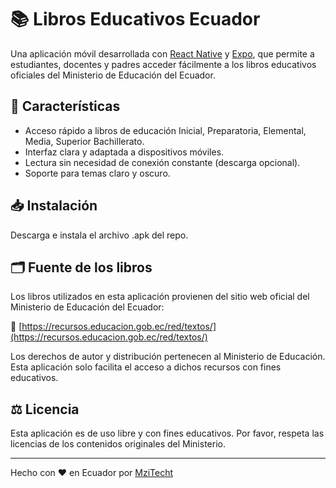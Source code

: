 # 📚 Libros Educativos Ecuador

Una aplicación móvil desarrollada con [React Native](https://reactnative.dev/) y [Expo](https://expo.dev/), que permite a estudiantes, docentes y padres acceder fácilmente a los libros educativos oficiales del Ministerio de Educación del Ecuador.

## 🚀 Características

- Acceso rápido a libros de educación Inicial, Preparatoria, Elemental, Media, Superior Bachillerato.
- Interfaz clara y adaptada a dispositivos móviles.
- Lectura sin necesidad de conexión constante (descarga opcional).
- Soporte para temas claro y oscuro.

## 📥 Instalación
Descarga e instala el archivo .apk del repo.

## 🗂️ Fuente de los libros

Los libros utilizados en esta aplicación provienen del sitio web oficial del Ministerio de Educación del Ecuador:

🔗 [https://recursos.educacion.gob.ec/red/textos/](https://recursos.educacion.gob.ec/red/textos/)

Los derechos de autor y distribución pertenecen al Ministerio de Educación. Esta aplicación solo facilita el acceso a dichos recursos con fines educativos.

## ⚖️ Licencia

Esta aplicación es de uso libre y con fines educativos. Por favor, respeta las licencias de los contenidos originales del Ministerio.

---

Hecho con ❤️ en Ecuador por [MziTecht](http://mzitecht.com/)

